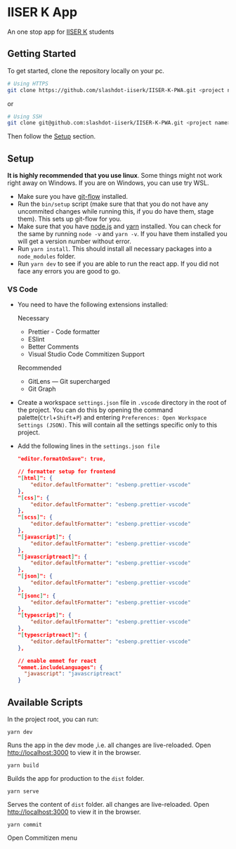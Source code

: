 # IISER K App

An one stop app for [IISER K](https://www.iiserkol.ac.in/web/en/) students

## Getting Started

To get started, clone the repository locally on your pc.

```bash
# Using HTTPS
git clone https://github.com/slashdot-iiserk/IISER-K-PWA.git <project name>
```

or

```bash
# Using SSH
git clone git@github.com:slashdot-iiserk/IISER-K-PWA.git <project name>
```

Then follow the [Setup](##setup) section.

## Setup

**It is highly recommended that you use linux**. Some things might not work right away on Windows. If you are on Windows, you can use try WSL.

- Make sure you have [git-flow](https://github.com/nvie/gitflow/wiki/Installation) installed.
- Run the `bin/setup` script (make sure that that you do not have any uncommited changes while running this, if you do have them, stage them). This sets up git-flow for you.
- Make sure that you have [node.js](https://nodejs.org/en/download/) and [yarn](https://classic.yarnpkg.com/lang/en/docs/install/#debian-stable) installed. You can check for the same by running `node -v` and `yarn -v`. If you have them installed you will get a version number without error.
- Run `yarn install`. This should install all necessary packages into a `node_modules` folder.
- Run `yarn dev` to see if you are able to run the react app. If you did not face
  any errors you are good to go.

### VS Code

- You need to have the following extensions installed:

  Necessary

  - Prettier - Code formatter
  - ESlint
  - Better Comments
  - Visual Studio Code Commitizen Support

  Recommended

  - GitLens — Git supercharged
  - Git Graph

- Create a workspace `settings.json` file in `.vscode` directory in the root of the project.
  You can do this by opening the command palette(`Ctrl`+`Shift`+`P`) and entering `Preferences: Open Workspace Settings (JSON)`.
  This will contain all the settings specific only to this project.

- Add the following lines in the `settings.json file`

  ```json
  "editor.formatOnSave": true,

  // formatter setup for frontend
  "[html]": {
      "editor.defaultFormatter": "esbenp.prettier-vscode"
  },
  "[css]": {
      "editor.defaultFormatter": "esbenp.prettier-vscode"
  },
  "[scss]": {
      "editor.defaultFormatter": "esbenp.prettier-vscode"
  },
  "[javascript]": {
      "editor.defaultFormatter": "esbenp.prettier-vscode"
  },
  "[javascriptreact]": {
      "editor.defaultFormatter": "esbenp.prettier-vscode"
  },
  "[json]": {
      "editor.defaultFormatter": "esbenp.prettier-vscode"
  },
  "[jsonc]": {
      "editor.defaultFormatter": "esbenp.prettier-vscode"
  },
  "[typescript]": {
      "editor.defaultFormatter": "esbenp.prettier-vscode"
  },
  "[typescriptreact]": {
      "editor.defaultFormatter": "esbenp.prettier-vscode"
  },

  // enable emmet for react
  "emmet.includeLanguages": {
    "javascript": "javascriptreact"
  }

  ```

## Available Scripts

In the project root, you can run:

`yarn dev`

Runs the app in the dev mode ,i.e. all changes are live-reloaded. Open [http://localhost:3000](http://localhost:3000) to view it in the browser.

`yarn build`

Builds the app for production to the `dist` folder.

`yarn serve`

Serves the content of `dist` folder. all changes are live-reloaded. Open [http://localhost:3000](http://localhost:3000) to view it in the browser.

`yarn commit`

Open Commitizen menu
